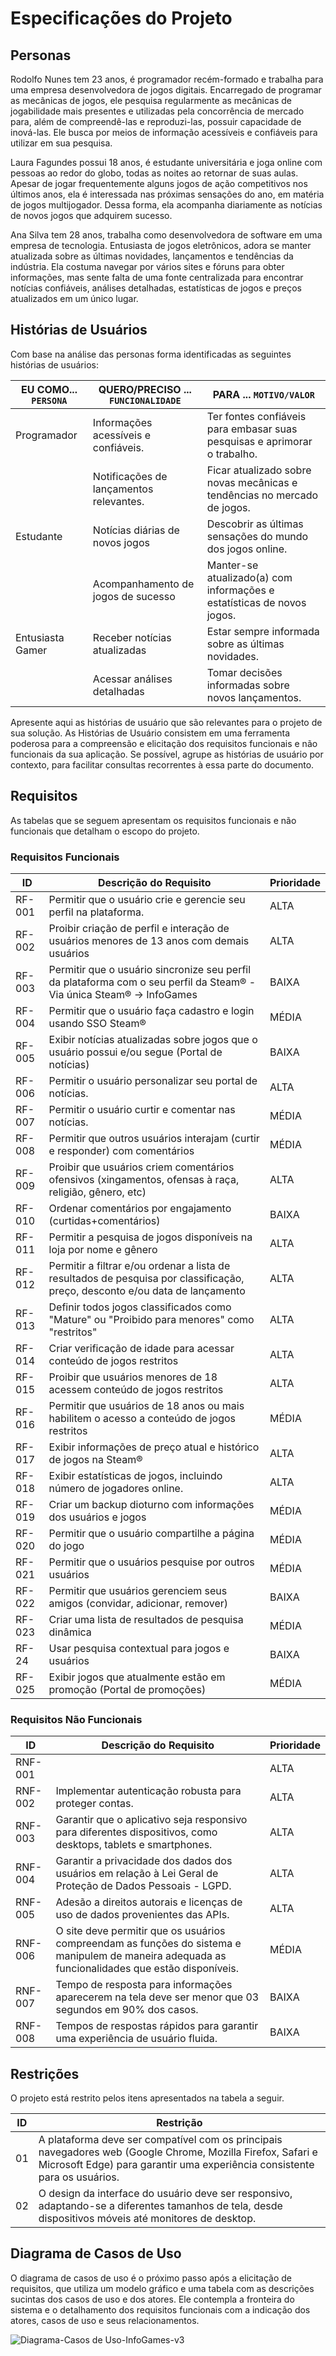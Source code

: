 # Especificações do Projeto

## Personas

Rodolfo Nunes tem 23 anos, é programador recém-formado e trabalha para uma empresa desenvolvedora de jogos digitais. Encarregado de programar as mecânicas de jogos, ele pesquisa regularmente as mecânicas de jogabilidade mais presentes e utilizadas pela concorrência de mercado para, além de compreendê-las e reproduzi-las, possuir capacidade de inová-las. Ele busca por meios de informação acessíveis e confiáveis para utilizar em sua pesquisa.

Laura Fagundes possui 18 anos, é estudante universitária e joga online com pessoas ao redor do globo, todas as noites ao retornar de suas aulas. Apesar de jogar frequentemente alguns jogos de ação competitivos nos últimos anos, ela é interessada nas próximas sensações do ano, em matéria de jogos multijogador. Dessa forma, ela acompanha diariamente as notícias de novos jogos que adquirem sucesso.

Ana Silva tem 28 anos, trabalha como desenvolvedora de software em uma empresa de tecnologia. Entusiasta de jogos eletrônicos, adora se manter atualizada sobre as últimas novidades, lançamentos e tendências da indústria. Ela costuma navegar por vários sites e fóruns para obter informações, mas sente falta de uma fonte centralizada para encontrar notícias confiáveis, análises detalhadas, estatísticas de jogos e preços atualizados em um único lugar.

## Histórias de Usuários

Com base na análise das personas forma identificadas as seguintes histórias de usuários:

| EU COMO... `PERSONA` | QUERO/PRECISO ... `FUNCIONALIDADE`      | PARA ... `MOTIVO/VALOR`                                                   |
| -------------------- | --------------------------------------- | ------------------------------------------------------------------------- |
| Programador          | Informações acessíveis e confiáveis.    | Ter fontes confiáveis para embasar suas pesquisas e aprimorar o trabalho. |
|                      | Notificações de lançamentos relevantes. | Ficar atualizado sobre novas mecânicas e tendências no mercado de jogos.  |
| Estudante            | Notícias diárias de novos jogos         | Descobrir as últimas sensações do mundo dos jogos online.                 |
|                      | Acompanhamento de jogos de sucesso      | Manter-se atualizado(a) com informações e estatísticas de novos jogos.    |
| Entusiasta Gamer     | Receber notícias atualizadas            | Estar sempre informada sobre as últimas novidades.                        |
|                      | Acessar análises detalhadas             | Tomar decisões informadas sobre novos lançamentos.                        |

Apresente aqui as histórias de usuário que são relevantes para o projeto de sua solução. As Histórias de Usuário consistem em uma ferramenta poderosa para a compreensão e elicitação dos requisitos funcionais e não funcionais da sua aplicação. Se possível, agrupe as histórias de usuário por contexto, para facilitar consultas recorrentes à essa parte do documento.

## Requisitos

As tabelas que se seguem apresentam os requisitos funcionais e não funcionais que detalham o escopo do projeto.

### Requisitos Funcionais

| ID    | Descrição do Requisito                                                                                                       | Prioridade |
| ----- | ---------------------------------------------------------------------------------------------------------------------------- | ---------- |
| RF-001 | Permitir que o usuário crie e gerencie seu perfil na plataforma.                                                             | ALTA       |
| RF-002 | Proibir criação de perfil e interação de usuários menores de 13 anos com demais usuários                                     | ALTA       |
| RF-003 | Permitir que o usuário sincronize seu perfil da plataforma com o seu perfil da Steam® - Via única Steam® -> InfoGames        | BAIXA      |
| RF-004 | Permitir que o usuário faça cadastro e login usando SSO Steam®                                                               | MÉDIA      |
| RF-005 | Exibir notícias atualizadas sobre jogos que o usuário possui e/ou segue (Portal de notícias)                                 | BAIXA      |
| RF-006 | Permitir o usuário personalizar seu portal de notícias.                                                                      | ALTA       |
| RF-007 | Permitir o usuário curtir e comentar nas notícias.                                                                           | MÉDIA      |
| RF-008 | Permitir que outros usuários interajam (curtir e responder) com comentários                                                  | MÉDIA      |
| RF-009 | Proibir que usuários criem comentários ofensivos (xingamentos, ofensas à raça, religião, gênero, etc)                        | ALTA       |
| RF-010 | Ordenar comentários por engajamento (curtidas+comentários)                                                                   | BAIXA      |
| RF-011 | Permitir a pesquisa de jogos disponíveis na loja por nome e gênero                                                           | ALTA       |
| RF-012 | Permitir a filtrar e/ou ordenar a lista de resultados de pesquisa por classificação, preço, desconto e/ou data de lançamento | ALTA       |
| RF-013 | Definir todos jogos classificados como "Mature" ou "Proibido para menores" como "restritos"                                  | ALTA       |
| RF-014 | Criar verificação de idade para acessar conteúdo de jogos restritos                                                          | ALTA       |
| RF-015 | Proibir que usuários menores de 18 acessem conteúdo de jogos restritos                                                       | ALTA       |
| RF-016 | Permitir que usuários de 18 anos ou mais habilitem o acesso a conteúdo de jogos restritos                                    | MÉDIA      |
| RF-017 | Exibir informações de preço atual e histórico de jogos na Steam®                                                             | ALTA       |
| RF-018 | Exibir estatísticas de jogos, incluindo número de jogadores online.                                                          | ALTA       |
| RF-019 | Criar um backup dioturno com informações dos usuários e jogos                                                                | MÉDIA      |
| RF-020 | Permitir que o usuário compartilhe a página do jogo                                                                          | MÉDIA      |
| RF-021 | Permitir que o usuários pesquise por outros usuários                                                                         | MÉDIA      |
| RF-022 | Permitir que usuários gerenciem seus amigos (convidar, adicionar, remover)                                                   | BAIXA      |
| RF-023 | Criar uma lista de resultados de pesquisa dinâmica                                                                           | MÉDIA      |
| RF-24 | Usar pesquisa contextual para jogos e usuários                                                                               | BAIXA      |
| RF-025 | Exibir jogos que atualmente estão em promoção (Portal de promoções)                                                          | MÉDIA      |

### Requisitos Não Funcionais

| ID      | Descrição do Requisito                                                                                                                           | Prioridade |
| ------- | ------------------------------------------------------------------------------------------------------------------------------------------------ | ---------- |
| RNF-001 |                                                                                                                                                  | ALTA       |
| RNF-002 | Implementar autenticação robusta para proteger contas.                                                                                           | ALTA       |
| RNF-003 | Garantir que o aplicativo seja responsivo para diferentes dispositivos, como desktops, tablets e smartphones.                                    | ALTA       |
| RNF-004 | Garantir a privacidade dos dados dos usuários em relação à Lei Geral de Proteção de Dados Pessoais - LGPD.                                       | ALTA       |
| RNF-005 | Adesão a direitos autorais e licenças de uso de dados provenientes das APIs.                                                                     | ALTA       |
| RNF-006 | O site deve permitir que os usuários compreendam as funções do sistema e manipulem de maneira adequada as funcionalidades que estão disponíveis. | MÉDIA      |
| RNF-007 | Tempo de resposta para informações aparecerem na tela deve ser menor que 03 segundos em 90% dos casos.                                           | BAIXA      |
| RNF-008 | Tempos de respostas rápidos para garantir uma experiência de usuário fluida.                                                                     | BAIXA      |

## Restrições

O projeto está restrito pelos itens apresentados na tabela a seguir.

| ID  | Restrição                                                                                                                                                                                |
| --- | ---------------------------------------------------------------------------------------------------------------------------------------------------------------------------------------- |
| 01  | A plataforma deve ser compatível com os principais navegadores web (Google Chrome, Mozilla Firefox, Safari e Microsoft Edge) para garantir uma experiência consistente para os usuários. |
| 02  | O design da interface do usuário deve ser responsivo, adaptando-se a diferentes tamanhos de tela, desde dispositivos móveis até monitores de desktop.                                    |

## Diagrama de Casos de Uso

O diagrama de casos de uso é o próximo passo após a elicitação de requisitos, que utiliza um modelo gráfico e uma tabela com as descrições sucintas dos casos de uso e dos atores. Ele contempla a fronteira do sistema e o detalhamento dos requisitos funcionais com a indicação dos atores, casos de uso e seus relacionamentos.

![Diagrama-Casos de Uso-InfoGames-v3](https://github.com/ICEI-PUC-Minas-PMV-ADS/pmv-ads-2024-1-e2-proj-int-t6-infogames/assets/145228139/e41278d2-4d19-41c8-b84c-9b4eb0e5a87a)

